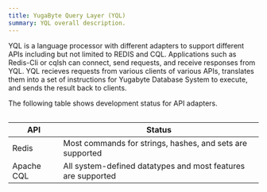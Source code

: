 ```yaml
---
title: YugaByte Query Layer (YQL)
summary: YQL overall description.
---
```

<style>
table {
  float: left;
}
</style>

YQL is a language processor with different adapters to support different APIs including but not limited to REDIS and CQL. Applications such as Redis-Cli or cqlsh can connect, send requests, and receive responses from YQL. YQL recieves requests from various clients of various APIs, translates them into a set of instructions for Yugabyte Database System to execute, and sends the result back to clients.

The following table shows development status for API adapters.

| API | Status |
|-----|--------|
| Redis | Most commands for strings, hashes, and sets are supported |
| Apache CQL | All system-defined datatypes and most features are supported |
